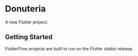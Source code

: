 # Donuteria

A new Flutter project.

## Getting Started

FlutterFlow projects are built to run on the Flutter _stable_ release.
